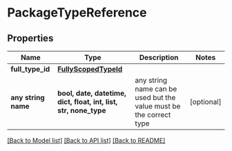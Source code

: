 # PackageTypeReference


## Properties
Name | Type | Description | Notes
------------ | ------------- | ------------- | -------------
**full_type_id** | [**FullyScopedTypeId**](FullyScopedTypeId.md) |  | 
**any string name** | **bool, date, datetime, dict, float, int, list, str, none_type** | any string name can be used but the value must be the correct type | [optional]

[[Back to Model list]](../README.md#documentation-for-models) [[Back to API list]](../README.md#documentation-for-api-endpoints) [[Back to README]](../README.md)


